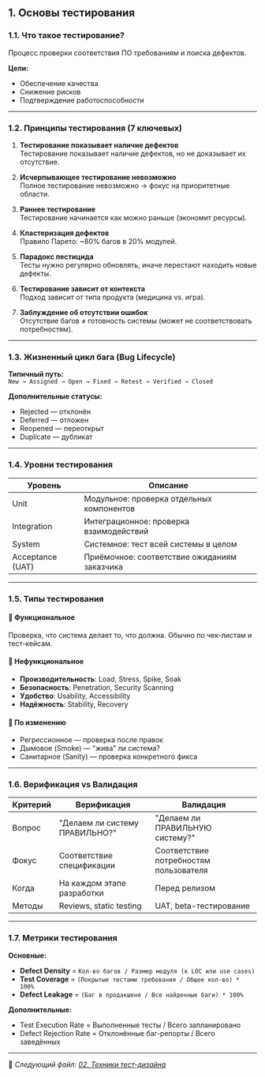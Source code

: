 ## 1. Основы тестирования

### 1.1. Что такое тестирование?
Процесс проверки соответствия ПО требованиям и поиска дефектов. 

**Цели:**
- Обеспечение качества
- Снижение рисков
- Подтверждение работоспособности

---

### 1.2. Принципы тестирования (7 ключевых)
1. **Тестирование показывает наличие дефектов**  
   Тестирование показывает наличие дефектов, но не доказывает их отсутствие.

2. **Исчерпывающее тестирование невозможно**  
   Полное тестирование невозможно → фокус на приоритетные области.

3. **Раннее тестирование**  
   Тестирование начинается как можно раньше (экономит ресурсы).

4. **Кластеризация дефектов**  
   Правило Парето: ~80% багов в 20% модулей.

5. **Парадокс пестицида**  
   Тесты нужно регулярно обновлять, иначе перестают находить новые дефекты.

6. **Тестирование зависит от контекста**  
   Подход зависит от типа продукта (медицина vs. игра).

7. **Заблуждение об отсутствии ошибок**  
   Отсутствие багов ≠ готовность системы (может не соответствовать потребностям).

---

### 1.3. Жизненный цикл бага (Bug Lifecycle)
**Типичный путь:**  
`New → Assigned → Open → Fixed → Retest → Verified → Closed`

**Дополнительные статусы:**
- Rejected — отклонён
- Deferred — отложен
- Reopened — переоткрыт
- Duplicate — дубликат

---

### 1.4. Уровни тестирования
| Уровень         | Описание                                      |
|-----------------|-----------------------------------------------|
| Unit            | Модульное: проверка отдельных компонентов     |
| Integration     | Интеграционное: проверка взаимодействий       |
| System          | Системное: тест всей системы в целом          |
| Acceptance (UAT)| Приёмочное: соответствие ожиданиям заказчика  |

---

### 1.5. Типы тестирования
#### 🔹 Функциональное
Проверка, что система делает то, что должна. Обычно по чек-листам и тест-кейсам.

#### 🔹 Нефункциональное
- **Производительность**: Load, Stress, Spike, Soak  
- **Безопасность**: Penetration, Security Scanning  
- **Удобство**: Usability, Accessibility  
- **Надёжность**: Stability, Recovery  

#### 🔹 По изменению
- Регрессионное — проверка после правок  
- Дымовое (Smoke) — "жива" ли система?  
- Санитарное (Sanity) — проверка конкретного фикса  

---

### 1.6. Верификация vs Валидация
| Критерий       | Верификация               | Валидация                 |
|----------------|---------------------------|---------------------------|
| Вопрос         | "Делаем ли систему ПРАВИЛЬНО?" | "Делаем ли ПРАВИЛЬНУЮ систему?" |
| Фокус          | Соответствие спецификации | Соответствие потребностям пользователя |
| Когда          | На каждом этапе разработки | Перед релизом             |
| Методы        | Reviews, static testing   | UAT, beta-тестирование    |

---

### 1.7. Метрики тестирования
**Основные:**
- **Defect Density** = `Кол-во багов / Размер модуля (к LOC или use cases)`  
- **Test Coverage** = `(Покрытые тестами требования / Общее кол-во) * 100%`  
- **Defect Leakage** = `(Баг в продакшене / Все найденные баги) * 100%`  

**Дополнительные:**
- Test Execution Rate = Выполненные тесты / Всего запланировано  
- Defect Rejection Rate = Отклонённые баг-репорты / Всего заведённых  

---

📌 _Следующий файл: [02. Техники тест-дизайна](02_test_design.md)_
